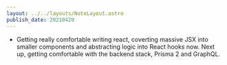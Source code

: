 ```yaml
---
layout: ../../layouts/NoteLayout.astro
publish_date: 20210429
---
```


- Getting really comfortable writing react, coverting massive JSX into smaller components and abstracting logic into React hooks now. Next up, getting comfortable with the backend stack, Prisma 2 and GraphQL.
